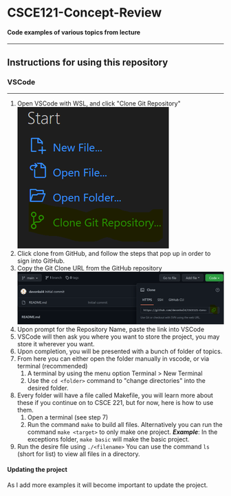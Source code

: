 # CSCE121-Concept-Review
#### Code examples of various topics from lecture
____________________________________

## Instructions for using this repository
### VSCode
_____
1. Open VSCode with WSL, and click "Clone Git Repository" ![Step 1](/IGNORE_backend_files/vscode1.png)
2. Click clone from GitHub, and follow the steps that pop up in order to sign into GitHub.
3. Copy the Git Clone URL from the GitHub repository ![Step 3](/IGNORE_backend_files/vscode2.png)
4. Upon prompt for the Repository Name, paste the link into VSCode
5. VSCode will then ask you where you want to store the project, you may store it wherever you want.
6. Upon completion, you will be presented with a bunch of folder of topics.
7. From here you can either open the folder manually in vscode, or via terminal (recommended)
   1. A terminal by using the menu option Terminal > New Terminal
   2. Use the `cd <folder>` command to "change directories" into the desired folder.
8. Every folder will have a file called Makefile, you will learn more about these if you continue on to CSCE 221, but for now, here is how to use them.
   1. Open a terminal (see step 7)
   2. Run the command `make` to build all files. Alternatively you can run the command `make <target>` to only make one project. _**Example**_: In the exceptions folder, `make basic` will make the basic project.
9. Run the desire file using `./<filename>` You can use the command `ls` (short for list) to view all files in a directory.
#### Updating the project
As I add more examples it will become important to update the project.